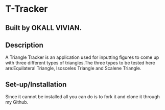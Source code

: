 # T-Tracker
## Built by OKALL VIVIAN.
## Description
A Triangle Tracker is an application used for inputting figures to come up with three different types of triangles.The three types to be tested here are:Equilateral Triangle, Isosceles Triangle and Scalene Triangle.
## Set-up/Installation
Since it cannot be installed all you can do is to fork it and clone it through my Github.
## 
